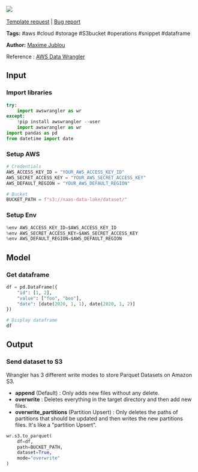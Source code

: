 <a href="https://app.naas.ai/user-redirect/naas/downloader?url=https://raw.githubusercontent.com/jupyter-naas/awesome-notebooks/master/AWS/AWS_Send_dataframe_to_S3.ipynb" target="_parent"><img src="https://naasai-public.s3.eu-west-3.amazonaws.com/open_in_naas.svg"/></a><br><br><a href="https://github.com/jupyter-naas/awesome-notebooks/issues/new?assignees=&labels=&template=template-request.md&title=Tool+-+Action+of+the+notebook+">Template request</a> | <a href="https://github.com/jupyter-naas/awesome-notebooks/issues/new?assignees=&labels=bug&template=bug_report.md&title=AWS+-+Send+dataframe+to+S3:+Error+short+description">Bug report</a>

**Tags:** #aws #cloud #storage #S3bucket #operations #snippet #dataframe

**Author:** [Maxime Jublou](https://www.linkedin.com/in/maximejublou/)

Reference : [AWS Data Wrangler](https://github.com/awslabs/aws-data-wrangler)

## Input

### Import libraries


```python
try:
    import awswrangler as wr
except:
    !pip install awswrangler --user
    import awswrangler as wr
import pandas as pd
from datetime import date
```

### Setup AWS


```python
# Credentials
AWS_ACCESS_KEY_ID = "YOUR_AWS_ACCESS_KEY_ID"
AWS_SECRET_ACCESS_KEY = "YOUR_AWS_SECRET_ACCESS_KEY"
AWS_DEFAULT_REGION = "YOUR_AWS_DEFAULT_REGION"

# Bucket
BUCKET_PATH = f"s3://naas-data-lake/dataset/"
```

### Setup Env


```python
%env AWS_ACCESS_KEY_ID=$AWS_ACCESS_KEY_ID
%env AWS_SECRET_ACCESS_KEY=$AWS_SECRET_ACCESS_KEY
%env AWS_DEFAULT_REGION=$AWS_DEFAULT_REGION
```

## Model

### Get dataframe


```python
df = pd.DataFrame({
    "id": [1, 2],
    "value": ["foo", "boo"],
    "date": [date(2020, 1, 1), date(2020, 1, 2)]
})

# Display dataframe
df
```

## Output

### Send dataset to S3
Wrangler has 3 different write modes to store Parquet Datasets on Amazon S3.
- **append** (Default) : Only adds new files without any delete.
- **overwrite** : Deletes everything in the target directory and then add new files.
- **overwrite_partitions** (Partition Upsert) : Only deletes the paths of partitions that should be updated and then writes the new partitions files. It's like a "partition Upsert".


```python
wr.s3.to_parquet(
    df=df,
    path=BUCKET_PATH,
    dataset=True,
    mode="overwrite"
)
```
